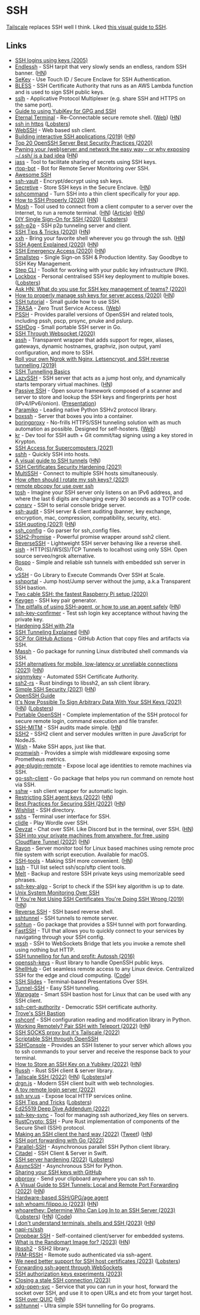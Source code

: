 # SSH

[Tailscale](https://tailscale.com/) replaces SSH well I think. Liked [this visual guide to SSH](https://iximiuz.com/en/posts/ssh-tunnels/).

## Links

- [SSH logins using keys (2005)](http://alblue.bandlem.com/2005/08/howto-ssh-logins-using-keys.html)
- [Endlessh](https://github.com/skeeto/endlessh) - SSH tarpit that very slowly sends an endless, random SSH banner. ([HN](https://news.ycombinator.com/item?id=24491453))
- [SeKey](https://github.com/sekey/sekey) - Use Touch ID / Secure Enclave for SSH Authentication.
- [BLESS](https://github.com/Netflix/bless) - SSH Certificate Authority that runs as an AWS Lambda function and is used to sign SSH public keys.
- [sslh](https://github.com/yrutschle/sslh) - Applicative Protocol Multiplexer (e.g. share SSH and HTTPS on the same port).
- [Guide to using YubiKey for GPG and SSH](https://github.com/drduh/YubiKey-Guide)
- [Eternal Terminal](https://github.com/MisterTea/EternalTerminal) - Re-Connectable secure remote shell. ([Web](https://eternalterminal.dev/)) ([HN](https://news.ycombinator.com/item?id=21640200))
- [ssh in https](https://flak.tedunangst.com/post/ssh-in-https) ([Lobsters](https://lobste.rs/s/xzztac/ssh_https))
- [WebSSH](https://github.com/huashengdun/webssh) - Web based ssh client.
- [Building interactive SSH applications (2019)](https://drewdevault.com/2019/09/02/Interactive-SSH-programs.html) ([HN](https://news.ycombinator.com/item?id=20857362))
- [Top 20 OpenSSH Server Best Security Practices (2020)](https://www.cyberciti.biz/tips/linux-unix-bsd-openssh-server-best-practices.html)
- [Pwning your (web)server and network the easy way - or why exposing ~/.ssh/ is a bad idea](https://0day.work/pwning-your-web-server-and-network-the-easy-way-or-why-exposing-ssh-is-a-bad-idea/) ([HN](https://news.ycombinator.com/item?id=22068070))
- [jass](https://github.com/jschauma/jass) - Tool to facilitate sharing of secrets using SSH keys.
- [rtop-bot](https://github.com/rapidloop/rtop-bot) - Bot for Remote Server Monitoring over SSH.
- [Awesome SSH](https://github.com/moul/awesome-ssh)
- [ssh-vault](https://github.com/ssh-vault/ssh-vault) - Encrypt/decrypt using ssh keys.
- [Secretive](https://github.com/maxgoedjen/secretive) - Store SSH keys in the Secure Enclave. ([HN](https://news.ycombinator.com/item?id=23664129))
- [sshcommand](https://github.com/dokku/sshcommand) - Turn SSH into a thin client specifically for your app.
- [How to SSH Properly (2020)](https://gravitational.com/blog/how-to-ssh-properly/) ([HN](https://news.ycombinator.com/item?id=22750850))
- [Mosh](https://mosh.org/) - Tool used to connect from a client computer to a server over the Internet, to run a remote terminal. ([HN](https://news.ycombinator.com/item?id=22810589)) ([Article](https://www.jefftk.com/p/mosh)) ([HN](https://news.ycombinator.com/item?id=28150287))
- [DIY Single Sign-On for SSH (2020)](https://smallstep.com/blog/diy-single-sign-on-for-ssh/) ([Lobsters](https://lobste.rs/s/jrynqk/diy_single_sign_on_for_ssh))
- [ssh-p2p](https://github.com/nobonobo/ssh-p2p) - SSH p2p tunneling server and client.
- [SSH Tips & Tricks (2020)](https://smallstep.com/blog/ssh-tricks-and-tips/) ([HN](https://news.ycombinator.com/item?id=23025756))
- [xxh](https://github.com/xxh/xxh) - Bring your favorite shell wherever you go through the ssh. ([HN](https://news.ycombinator.com/item?id=29557113))
- [SSH Agent Explained (2020)](https://smallstep.com/blog/ssh-agent-explained/) ([HN](https://news.ycombinator.com/item?id=23241934))
- [SSH Emergency Access (2020)](https://smallstep.com/blog/ssh-emergency-access/) ([HN](https://news.ycombinator.com/item?id=23731351))
- [Smallstep](https://smallstep.com/) - Single Sign-on SSH & Production Identity. Say Goodbye to SSH Key Management.
- [Step CLI](https://github.com/smallstep/cli) - Toolkit for working with your public key infrastructure (PKI).
- [Lockbox](https://github.com/half-cambodian-hacker-man/ssh-lockbox) - Personal centralised SSH key deployment to multiple boxes. ([Lobsters](https://lobste.rs/s/d9ziys/ssh_lockbox_personal_centralised_ssh_key))
- [Ask HN: What do you use for SSH key management of teams? (2020)](https://news.ycombinator.com/item?id=24157180)
- [How to properly manage ssh keys for server access (2020)](https://www.paepper.com/blog/posts/how-to-properly-manage-ssh-keys-for-server-access/) ([HN](https://news.ycombinator.com/item?id=24599837))
- [SSH tutorial](https://github.com/RabeaMue/SSH_tutorial/blob/master/SSH_tutorial.org) - Small guide how to use SSH.
- [TRASA](https://github.com/seknox/trasa) - Zero Trust Service Access. ([Web](https://www.trasa.io/))
- [PSSH](https://github.com/lilydjwg/pssh) - Provides parallel versions of OpenSSH and related tools, including pssh, pscp, prsync, pnuke and pslurp.
- [SSHDog](https://github.com/Matir/sshdog) - Small portable SSH server in Go.
- [SSH Through Websocket (2020)](https://rumpelsepp.org/blog/ssh-through-websocket/)
- [assh](https://github.com/moul/assh) - Transparent wrapper that adds support for regex, aliases, gateways, dynamic hostnames, graphviz, json output, yaml configuration, and more to SSH.
- [Roll your own Ngrok with Nginx, Letsencrypt, and SSH reverse tunnelling (2019)](https://jerrington.me/posts/2019-01-29-self-hosted-ngrok.html)
- [SSH Tunnelling Basics](https://www.polarsparc.com/xhtml/SSH-Tunnel.html)
- [LazySSH](https://github.com/stephank/lazyssh) - SSH server that acts as a jump host only, and dynamically starts temporary virtual machines. ([HN](https://news.ycombinator.com/item?id=25081472))
- [Passive SSH](https://github.com/D4-project/passive-ssh) - Open source framework composed of a scanner and server to store and lookup the SSH keys and fingerprints per host (IPv4/IPv6/onion). ([Presentation](https://github.com/D4-project/passive-ssh/blob/main/doc/slides/passive-ssh-presentation.pdf))
- [Paramiko](https://github.com/paramiko/paramiko) - Leading native Python SSHv2 protocol library.
- [boxssh](https://github.com/prologic/sshbox) - Server that boxes you into a container.
- [boringproxy](https://github.com/boringproxy/boringproxy) - No-frills HTTPS/SSH tunneling solution with as much automation as possible. Designed for self-hosters. ([Web](https://boringproxy.io/))
- [kr](https://github.com/kryptco/kr) - Dev tool for SSH auth + Git commit/tag signing using a key stored in Krypton.
- [SSH Access for Supercomputers (2021)](https://goteleport.com/blog/secure-access-supercomputers/)
- [sshh](https://github.com/daniellockyer/sshh) - Quickly SSH into hosts.
- [A visual guide to SSH tunnels](https://robotmoon.com/ssh-tunnels/) ([HN](https://news.ycombinator.com/item?id=26053323))
- [SSH Certificates Security Hardening (2021)](https://goteleport.com/blog/ssh-certificates)
- [MultiSSH](https://multissh.dev/) - Connect to multiple SSH hosts simultaneously.
- [How often should I rotate my ssh keys? (2021)](https://tailscale.com/blog/rotate-ssh-keys/)
- [remote pbcopy for use over ssh](https://github.com/bottlerocketlabs/remote-pbcopy)
- [tosh](https://github.com/mikroskeem/tosh) - Imagine your SSH server only listens on an IPv6 address, and where the last 6 digits are changing every 30 seconds as a TOTP code.
- [consrv](https://github.com/mdlayher/consrv) - SSH to serial console bridge server.
- [ssh-audit](https://github.com/jtesta/ssh-audit) - SSH server & client auditing (banner, key exchange, encryption, mac, compression, compatibility, security, etc).
- [SSH quoting (2021)](https://www.chiark.greenend.org.uk/~cjwatson/blog/ssh-quoting.html) ([HN](https://news.ycombinator.com/item?id=27483077))
- [ssh_config](https://github.com/kevinburke/ssh_config) - Go parser for ssh_config files.
- [SSH2-Promise](https://github.com/sanketbajoria/ssh2-promise) - Powerful promise wrapper around ssh2 client.
- [ReverseSSH](https://github.com/Fahrj/reverse-ssh) - Lightweight SSH server behaving like a reverse shell.
- [sish](https://github.com/antoniomika/sish) - HTTP(S)/WS(S)/TCP Tunnels to localhost using only SSH. Open source serveo/ngrok alternative.
- [Rospo](https://github.com/ferama/rospo) - Simple and reliable ssh tunnels with embedded ssh server in Go.
- [vSSH](https://github.com/yahoo/vssh) - Go Library to Execute Commands Over SSH at Scale.
- [sshportal](https://github.com/moul/sshportal) - Jump host/Jump server without the jump, a.k.a Transparent SSH bastion.
- [Two cable SSH: the fastest Raspberry Pi setup (2020)](https://blog.cyrusroshan.com/post/two-cable-ssh)
- [Keygen](https://github.com/charmbracelet/keygen) - SSH key pair generator.
- [The pitfalls of using SSH-agent, or how to use an agent safely](https://rabexc.org/posts/pitfalls-of-ssh-agents) ([HN](https://news.ycombinator.com/item?id=28576617))
- [ssh-key-confirmer](https://github.com/benjojo/ssh-key-confirmer) - Test ssh login key acceptance without having the private key.
- [Hardening SSH with 2fa](https://gist.github.com/lizthegrey/9c21673f33186a9cc775464afbdce820)
- [SSH Tunneling Explained](https://goteleport.com/blog/ssh-tunneling-explained/) ([HN](https://news.ycombinator.com/item?id=28802493))
- [SCP for GitHub Actions](https://github.com/appleboy/scp-action) - GitHub Action that copy files and artifacts via SSH.
- [Massh](https://github.com/DiscoRiver/massh) - Go package for running Linux distributed shell commands via SSH.
- [SSH alternatives for mobile, low-latency or unreliable connections (2021)](https://console.dev/articles/ssh-alternatives-for-mobile-low-latency-unreliable-connections/) ([HN](https://news.ycombinator.com/item?id=29081008))
- [signmykey](https://github.com/signmykeyio/signmykey) - Automated SSH Certificate Authority.
- [ssh2-rs](https://github.com/alexcrichton/ssh2-rs) - Rust bindings to libssh2, an ssh client library.
- [Simple SSH Security (2021)](https://disknotifier.com/blog/simple-ssh-security/) ([HN](https://news.ycombinator.com/item?id=29153223))
- [OpenSSH Guide](https://infosec.mozilla.org/guidelines/openssh)
- [It's Now Possible To Sign Arbitrary Data With Your SSH Keys (2021)](https://www.agwa.name/blog/post/ssh_signatures) ([HN](https://news.ycombinator.com/item?id=29208518)) ([Lobsters](https://lobste.rs/s/a0byrl/it_s_now_possible_sign_arbitrary_data_with))
- [Portable OpenSSH](https://github.com/openssh/openssh-portable) - Complete implementation of the SSH protocol for secure remote login, command execution and file transfer.
- [SSH-MITM](https://github.com/ssh-mitm/ssh-mitm) - SSH audits made simple. ([HN](https://news.ycombinator.com/item?id=29256572))
- [SSH2](https://github.com/mscdex/ssh2) - SSH2 client and server modules written in pure JavaScript for NodeJS.
- [Wish](https://github.com/charmbracelet/wish) - Make SSH apps, just like that.
- [promwish](https://github.com/charmbracelet/promwish) - Provides a simple wish middleware exposing some Prometheus metrics.
- [age-plugin-remote](https://github.com/str4d/age-plugin-remote) - Expose local age identities to remote machines via SSH.
- [go-ssh-client](https://github.com/metrue/go-ssh-client) - Go package that helps you run command on remote host via SSH.
- [sshw](https://github.com/yinheli/sshw) - ssh client wrapper for automatic login.
- [Restricting SSH agent keys (2022)](https://lwn.net/SubscriberLink/880458/5c4147ec8a7ca8df/) ([HN](https://news.ycombinator.com/item?id=29816508))
- [Best Practices for Securing SSH (2022)](https://goteleport.com/blog/5-ssh-best-practices/) ([HN](https://news.ycombinator.com/item?id=29812819))
- [Wishlist](https://github.com/charmbracelet/wishlist) - SSH directory.
- [sshs](https://github.com/quantumsheep/sshs) - Terminal user interface for SSH.
- [clidle](https://github.com/ajeetdsouza/clidle) - Play Wordle over SSH.
- [Devzat](https://github.com/quackduck/devzat) - Chat over SSH. Like Discord but in the terminal, over SSH. ([HN](https://news.ycombinator.com/item?id=30688691))
- [SSH into your private machines from anywhere, for free, using Cloudflare Tunnel (2022)](https://orth.uk/ssh-over-cloudflare/) ([HN](https://news.ycombinator.com/item?id=30283987))
- [Rayon](https://github.com/Lakr233/Rayon) - Server monitor tool for Linux based machines using remote proc file system with script execution. Available for macOS.
- [SSH-tools](https://github.com/vaporup/ssh-tools) - Making SSH more convenient. ([HN](https://news.ycombinator.com/item?id=30338289))
- [lssh](https://github.com/blacknon/lssh) - TUI list select ssh/scp/sftp client tools.
- [Melt](https://github.com/charmbracelet/melt) - Backup and restore SSH private keys using memorizable seed phrases.
- [ssh-key-algo](https://github.com/github/ssh-key-algo) - Script to check if the SSH key algorithm is up to date.
- [Unix System Monitoring Over SSH](https://github.com/zix99/sshsysmon)
- [If You're Not Using SSH Certificates You're Doing SSH Wrong (2019)](https://smallstep.com/blog/use-ssh-certificates/) ([HN](https://news.ycombinator.com/item?id=30788544))
- [Reverse SSH](https://github.com/NHAS/reverse_ssh) - SSH based reverse shell.
- [sshtunnel](https://github.com/pahaz/sshtunnel) - SSH tunnels to remote server.
- [sshtun](https://github.com/rgzr/sshtun) - Go package that provides a SSH tunnel with port forwarding.
- [FastSSH](https://github.com/Julien-R44/fast-ssh) - TUI that allows you to quickly connect to your services by navigating through your SSH config.
- [wssh](https://github.com/aluzzardi/wssh) - SSH to WebSockets Bridge that lets you invoke a remote shell using nothing but HTTP.
- [SSH tunnelling for fun and profit: Autossh (2016)](https://www.everythingcli.org/ssh-tunnelling-for-fun-and-profit-autossh/)
- [openssh-keys](https://github.com/coreos/openssh-keys) - Rust library to handle OpenSSH public keys.
- [ShellHub](https://www.shellhub.io/) - Get seamless remote access to any Linux device. Centralized SSH for the edge and cloud computing. ([Code](https://github.com/shellhub-io/shellhub))
- [SSH Slides](https://github.com/ivantsepp/ssh-slides) - Terminal-based Presentations Over SSH.
- [Tunnel-SSH](https://github.com/agebrock/tunnel-ssh) - Easy SSH tunneling.
- [Warpgate](https://github.com/Eugeny/warpgate) - Smart SSH bastion host for Linux that can be used with any SSH client.
- [ssh-cert-authority](https://github.com/cloudtools/ssh-cert-authority) - Democratic SSH certificate authority.
- [Trove's SSH Bastion](https://github.com/notion/bastion)
- [sshconf](https://github.com/sorend/sshconf) - SSH configuration reading and modification library in Python.
- [Working Remotely? Pair SSH with Teleport (2022)](https://haydenjames.io/working-remotely-pair-ssh-with-teleport/) ([HN](https://news.ycombinator.com/item?id=31061905))
- [SSH SOCKS proxy but it's Tailscale (2022)](https://blog.shalman.org/ssh-socks-proxy-but-its-tailscale/)
- [Scriptable SSH through OpenSSH](https://github.com/openssh-rust/openssh)
- [SSHConsole](https://github.com/jimstudt/SSHConsole) - Provides an SSH listener to your server which allows you to ssh commands to your server and receive the response back to your terminal.
- [How to Store an SSH Key on a Yubikey (2022)](https://xeiaso.net/blog/yubikey-ssh-key-storage) ([HN](https://news.ycombinator.com/item?id=31556130))
- [Russh](https://github.com/warp-tech/russh) - Rust SSH client & server library.
- [Tailscale SSH (2022)](https://tailscale.com/blog/tailscale-ssh/) ([HN](https://news.ycombinator.com/item?id=31837115)) ([Lobsters](https://lobste.rs/s/y9ewni/introducing_tailscale_ssh))af
- [drgn.js](https://github.com/drgnjs/drgn) - Modern SSH client built with web technologies.
- [A toy remote login server (2022)](https://jvns.ca/blog/2022/07/28/toy-remote-login-server/)
- [ssh srv.us](https://github.com/pcarrier/srv.us) - Expose local HTTP services online.
- [SSH Tips and Tricks](https://carlosbecker.com/posts/ssh-tips-and-tricks/) ([Lobsters](https://lobste.rs/s/jle167/ssh_tips_tricks))
- [Ed25519 Deep Dive Addendum (2022)](https://cendyne.dev/posts/2022-09-11-ed25519-deep-dive-addendum.html)
- [ssh-key-sync](https://github.com/shoenig/ssh-key-sync) - Tool for managing ssh authorized_key files on servers.
- [RustCrypto: SSH](https://github.com/RustCrypto/SSH) - Pure Rust implementation of components of the Secure Shell (SSH) protocol.
- [Making an SSH client the hard way (2022)](https://tailscale.com/blog/ssh-console/) ([Tweet](https://twitter.com/NathanMcNulty/status/1585693326854221824)) ([HN](https://news.ycombinator.com/item?id=33360776))
- [SSH port forwarding with Go (2022)](https://eli.thegreenplace.net/2022/ssh-port-forwarding-with-go/)
- [Parallel-SSH](https://github.com/ParallelSSH/parallel-ssh) - Asynchronous parallel SSH Python client library.
- [Citadel](https://github.com/orlandos-nl/Citadel) - SSH Client & Server in Swift.
- [SSH server hardening (2022)](https://ittavern.com/ssh-server-hardening/) ([Lobsters](https://lobste.rs/s/eslfxr/ssh_server_hardening))
- [AsyncSSH](https://github.com/ronf/asyncssh) - Asynchronous SSH for Python.
- [Sharing your SSH keys with GitHub](https://davidgasquez.bearblog.dev/sharing-ssh-keys/)
- [pbproxy](https://github.com/nikvdp/pbproxy) - Send your clipboard anywhere you can ssh to.
- [A Visual Guide to SSH Tunnels: Local and Remote Port Forwarding (2022)](https://iximiuz.com/en/posts/ssh-tunnels/) ([HN](https://news.ycombinator.com/item?id=34349929))
- [Hardware-based SSH/GPG/age agent](https://github.com/romanz/trezor-agent)
- [ssh whoami.filippo.io (2023)](https://words.filippo.io/dispatches/whoami-updated/) ([HN](https://news.ycombinator.com/item?id=34301768))
- [whoarethey: Determine Who Can Log In to an SSH Server (2023)](https://www.agwa.name/blog/post/whoarethey) ([Lobsters](https://lobste.rs/s/sngjwc/whoarethey_determine_who_can_log_ssh)) ([HN](https://news.ycombinator.com/item?id=34332245)) ([Code](https://github.com/AGWA/whoarethey))
- [I don't understand terminals, shells and SSH (2023)](https://j11g.com/2023/01/14/i-dont-understand-terminals-shells-and-ssh/) ([HN](https://news.ycombinator.com/item?id=34382976))
- [napi-rs/ssh](https://github.com/Brooooooklyn/ssh)
- [Dropbear SSH](https://matt.ucc.asn.au/dropbear/dropbear.html) - Self-contained client/server for embedded systems.
- [What is the Randomart Image for? (2023)](https://bytes.zone/posts/what-is-the-randomart-image-for/) ([HN](https://news.ycombinator.com/item?id=34878431))
- [libssh2](https://github.com/libssh2/libssh2) - SSH2 library.
- [PAM-RSSH](https://github.com/z4yx/pam_rssh) - Remote sudo authenticated via ssh-agent.
- [We need better support for SSH host certificates (2023)](https://mjg59.dreamwidth.org/65874.html) ([Lobsters](https://lobste.rs/s/4fkxpq/we_need_better_support_for_ssh_host))
- [Forwarding ssh-agent through WebSockets](https://tristancacqueray.github.io/blog/forwarding-ssh-agent-through-websockets)
- [SSH authorization keys experiments (2023)](https://notes.volution.ro/v1/2023/04/remarks/eb5109f6/)
- [Closing a stale SSH connection (2023)](https://davidisaksson.dev/posts/closing-stale-ssh-connections/)
- [xdg-open-svc](https://github.com/caarlos0/xdg-open-svc) - Service that you can run in your host, forward the socket over SSH, and use it to open URLs and etc from your target host.
- [SSH over QUIC](https://github.com/moul/quicssh) ([HN](https://news.ycombinator.com/item?id=35729260))
- [sshtunnel](https://github.com/elliotchance/sshtunnel) - Ultra simple SSH tunnelling for Go programs.
